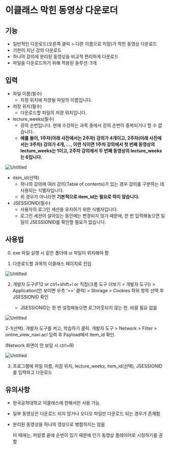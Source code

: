 # 이클래스 막힌 동영상 다운로더

## 기능

- 일반적인 다운로드(오른쪽 클릭 > 다른 이름으로 저장)가 막힌 동영상 다운로드
- 기한이 지난 강의 다운로드
- 하나의 강의에 분리된 동영상을 비교적 편리하게 다운로드
- 파일을 다운로드하기 위해 적용된 솔루션: 3개

## 입력

- 파일 이름(필수)
    - 지정 위치에 저장될 파일의 이름입니다.
- 저장 위치(필수)
    - 다운로드할 파일의 저장 위치입니다.
- lecture_weeks(필수)
    - 강의 순번입니다. 현재 수강하는 과목 중에서 강의 순번이 중복되거나 할 수 없습니다.
    - **예를 들어, 1주차(아래 사진에서는 2주차) 강의가 4개이고, 2주차(아래 사진에서는 3주차) 강의가 4개, ..., 이런 식이면 1주차 강의에서 첫 번째 동영상의 lecture_weeks는 1이고, 2주차 강의에서 두 번째 동영상의 lecture_weeks는 6입니다.**

![Untitled](https://s3.us-west-2.amazonaws.com/secure.notion-static.com/99e43723-56bf-43f9-8e51-69ea5bd26b77/Untitled.png?X-Amz-Algorithm=AWS4-HMAC-SHA256&X-Amz-Content-Sha256=UNSIGNED-PAYLOAD&X-Amz-Credential=AKIAT73L2G45EIPT3X45%2F20220603%2Fus-west-2%2Fs3%2Faws4_request&X-Amz-Date=20220603T151445Z&X-Amz-Expires=86400&X-Amz-Signature=1481206a2c5f72791f71d5d96c622ef0abc65225d0208e77aa2e8313b6dcf97d&X-Amz-SignedHeaders=host&response-content-disposition=filename%20%3D%22Untitled.png%22&x-id=GetObject)

- item_id(선택)
    - 하나의 강의에 여러 강의(Table of contents)가 있는 경우 강의를 구분하는 데 사용되는 식별자입니다.
    - 위 경우가 아니라면 **기본적으로 item_id는 필요로 하지 않습니다.**
- JSESSIONID(필수)
    - 사용자의 로그인 세션을 유지하기 위한 식별자입니다.
    - 로그인 세션이 살아있는 동안에는 변경되지 않기 때문에, 한 번 입력해놓으면 일일이 JSESSIONID를 확인할 필요가 없습니다.

## 사용법

0. exe 파일 실행 시 같은 폴더에 ui 파일이 위치해야 함

1. 다운로드할 과목의 이클래스 페이지로 진입

![Untitled](https://s3.us-west-2.amazonaws.com/secure.notion-static.com/43bb921c-a4b6-4d6f-8ad2-3940a2ec54e2/Untitled.png?X-Amz-Algorithm=AWS4-HMAC-SHA256&X-Amz-Content-Sha256=UNSIGNED-PAYLOAD&X-Amz-Credential=AKIAT73L2G45EIPT3X45%2F20220603%2Fus-west-2%2Fs3%2Faws4_request&X-Amz-Date=20220603T152001Z&X-Amz-Expires=86400&X-Amz-Signature=715ea94c3fe79f957b81b7e01c1e9dd8831d5f3115f0af5ce34a794bf1b24f71&X-Amz-SignedHeaders=host&response-content-disposition=filename%20%3D%22Untitled.png%22&x-id=GetObject)

2. 개발자 도구(F12 or ctrl+shift+I or 직접(크롬 도구 더보기 > 개발자 도구)) > Application(안 보이면 우측 '>>' 클릭) > Storage > Cookies 하위 항목 선택 후 JSESSIONID 확인

    - JSESSIONID는 한 번 설정해놓으면 로그아웃되지 않는 한, 바꿀 필요 없음

![Untitled](https://s3.us-west-2.amazonaws.com/secure.notion-static.com/904ef682-bd1f-4c98-9d3c-3a51bc667b89/Untitled.png?X-Amz-Algorithm=AWS4-HMAC-SHA256&X-Amz-Content-Sha256=UNSIGNED-PAYLOAD&X-Amz-Credential=AKIAT73L2G45EIPT3X45%2F20220528%2Fus-west-2%2Fs3%2Faws4_request&X-Amz-Date=20220528T193148Z&X-Amz-Expires=86400&X-Amz-Signature=2568a34f991ced8c2e6d10f1b2d78353eb3ca86d4d3ea44e476299fe33fc889d&X-Amz-SignedHeaders=host&response-content-disposition=filename%20%3D%22Untitled.png%22&x-id=GetObject)

2-1(선택). 개발자 도구를 켜고, 학습하기 클릭. 개발자 도구 > Network > Filter > online_view_navi.acl 입력 후 Payload에서 item_id 확인.

   (Network 화면이 안 보일 시 ctrl+R)

   ![Untitled](https://s3.us-west-2.amazonaws.com/secure.notion-static.com/a369b343-eef3-4351-a07b-b643227c37e6/Untitled.png?X-Amz-Algorithm=AWS4-HMAC-SHA256&X-Amz-Content-Sha256=UNSIGNED-PAYLOAD&X-Amz-Credential=AKIAT73L2G45EIPT3X45%2F20220603%2Fus-west-2%2Fs3%2Faws4_request&X-Amz-Date=20220603T152641Z&X-Amz-Expires=86400&X-Amz-Signature=1d5a67ad9f224d8bc8434cecaebb2986c66211e7074f910bce9e2a451d8f3435&X-Amz-SignedHeaders=host&response-content-disposition=filename%20%3D%22Untitled.png%22&x-id=GetObject)


3. 프로그램에 파일 이름, 저장 위치, lecture_weeks, item_id(선택), JSESSIONID를 입력하고 다운로드

## 유의사항

- 한국공학대학교 이클래스에 한해서만 사용 가능
- 일부 동영상은 다운로드 되지 않거나 오디오 파일만 다운로드 되는 경우가 존재함
- 분리된 동영상을 하나의 영상으로 병합하지는 않음

  이 때에는, 파일명 끝에 순번이 있기 때문에 인기 동영상 플레이어로 시청하기를 권함
